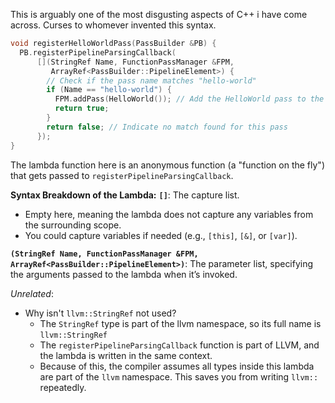 This is arguably one of the most disgusting aspects of C++ i have come across.  Curses to whomever invented this syntax.

```cpp
void registerHelloWorldPass(PassBuilder &PB) {
  PB.registerPipelineParsingCallback(
      [](StringRef Name, FunctionPassManager &FPM,
         ArrayRef<PassBuilder::PipelineElement>) {
        // Check if the pass name matches "hello-world"
        if (Name == "hello-world") {
          FPM.addPass(HelloWorld()); // Add the HelloWorld pass to the pipeline
          return true;              
        }
        return false; // Indicate no match found for this pass
      });
}
```

The lambda function here is  an anonymous function (a "function on the fly") that gets passed to `registerPipelineParsingCallback`. 

**Syntax Breakdown of the Lambda:**
**`[]`**: The capture list.
- Empty here, meaning the lambda does not capture any variables from the surrounding scope.
- You could capture variables if needed (e.g., `[this]`, `[&]`, or `[var]`).

**`(StringRef Name, FunctionPassManager &FPM, ArrayRef<PassBuilder::PipelineElement>)`**: The parameter list, specifying the arguments passed to the lambda when it’s invoked.

*Unrelated*:
- Why isn't `llvm::StringRef` not used?
	- The `StringRef` type is part of the llvm namespace, so its full name is `llvm::StringRef`
	- The `registerPipelineParsingCallback` function is part of LLVM, and the lambda is written in the same context.
	- Because of this, the compiler assumes all types inside this lambda are part of the `llvm` namespace. This saves you from writing `llvm::` repeatedly.